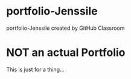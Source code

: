 # portfolio-Jenssile
portfolio-Jenssile created by GitHub Classroom

# NOT an actual Portfolio

This is just for a thing...
